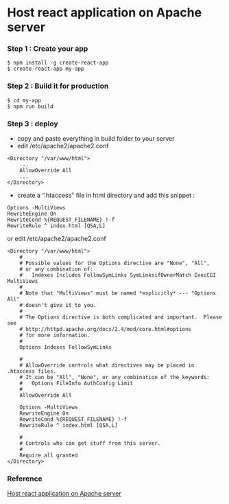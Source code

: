 # Host react application on Apache server

### Step 1 : Create your app

```
$ npm install -g create-react-app 
$ create-react-app my-app
```

### Step 2 : Build it for production

```
$ cd my-app
$ npm run build
```

### Step 3 : deploy

- copy and paste everything in build folder to your server
- edit /etc/apache2/apache2.conf 

```
<Directory "/var/www/html">
    ...
    AllowOverride All
    ...
</Directory>
```

- create a “.htaccess” file in html directory and add this snippet :

```
Options -MultiViews
RewriteEngine On
RewriteCond %{REQUEST_FILENAME} !-f
RewriteRule ^ index.html [QSA,L]
```
or edit /etc/apache2/apache2.conf

```
<Directory "/var/www/html">
    #
    # Possible values for the Options directive are "None", "All",
    # or any combination of:
    #   Indexes Includes FollowSymLinks SymLinksifOwnerMatch ExecCGI MultiViews
    #
    # Note that "MultiViews" must be named *explicitly* --- "Options All"
    # doesn't give it to you.
    #
    # The Options directive is both complicated and important.  Please see
    # http://httpd.apache.org/docs/2.4/mod/core.html#options
    # for more information.
    #
    Options Indexes FollowSymLinks

    #
    # AllowOverride controls what directives may be placed in .htaccess files.
    # It can be "All", "None", or any combination of the keywords:
    #   Options FileInfo AuthConfig Limit
    #
    AllowOverride All

    Options -MultiViews
    RewriteEngine On
    RewriteCond %{REQUEST_FILENAME} !-f
    RewriteRule ^ index.html [QSA,L]

    #
    # Controls who can get stuff from this server.
    #
    Require all granted
</Directory>
```


### Reference

[Host react application on Apache server](https://medium.com/@kayode.adechinan/host-react-application-on-apache-server-90c803241483)
